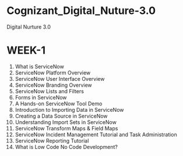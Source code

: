 # Cognizant_Digital_Nuture-3.0
Digital Nurture 3.0

# WEEK-1
1.	What is ServiceNow
2.	ServiceNow Platform Overview
3.	ServiceNow User Interface Overview
4.	ServiceNow Branding Overview
5.	ServiceNow Lists and Filters
6.	Forms in ServiceNow
7.	A Hands-on ServiceNow Tool Demo
8.	Introduction to Importing Data in ServiceNow
9.	Creating a Data Source in ServiceNow
10.	Understanding Import Sets in ServiceNow
11.	ServiceNow Transform Maps & Field Maps
12.	ServiceNow Incident Management Tutorial and Task Administration
13.	ServiceNow Reporting Tutorial
14.	What is Low Code No Code Development?
